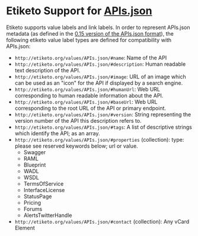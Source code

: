# Etiketo Support for [APIs.json](http://apisjson.org/)

Etiketo supports value labels and link labels. In order to represent APIs.json metadata (as defined in the [0.15 version of the APIs.json format](http://apisjson.org/format/apisjson_0.15.txt)), the following etiketo value label types are defined for compatibility with APIs.json:

* `http://etiketo.org/values/APIs.json/#name`: Name of the API
* `http://etiketo.org/values/APIs.json/#description`: Human readable text description of the API.
* `http://etiketo.org/values/APIs.json/#image`: URL of an image which can be used as an "icon" for the API if displayed by a search engine.
* `http://etiketo.org/values/APIs.json/#humanUrl`: Web URL corresponding to human readable information about the API. 
* `http://etiketo.org/values/APIs.json/#baseUrl`: Web URL corresponding to the root URL of the API or primary endpoint.
* `http://etiketo.org/values/APIs.json/#version`: String representing the version number of the API this description refers to. 
* `http://etiketo.org/values/APIs.json/#tags`: A list of descriptive strings which identify the API; as an array. 
* `http://etiketo.org/values/APIs.json/#properties` (collection): type: please see reserved keywords below; url or value.
  * Swagger
  * RAML
  * Blueprint
  * WADL
  * WSDL
  * TermsOfService
  * InterfaceLicense
  * StatusPage
  * Pricing
  * Forums
  * AlertsTwitterHandle
* `http://etiketo.org/values/APIs.json/#contact` (collection): Any vCard Element
